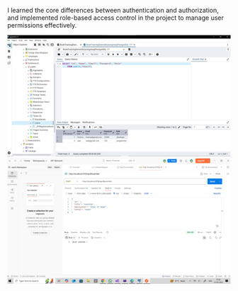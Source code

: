 I learned the core differences between authentication and authorization, and implemented role-based access control in the project to manage user permissions effectively.

![HOME](https://github.com/krishnamodhavadiya/Tatvasoft/blob/main/DAY5/userdatabse.jpg)<br/>
![HOME](https://github.com/krishnamodhavadiya/Tatvasoft/blob/main/DAY5/userdatabase2.jpg)
